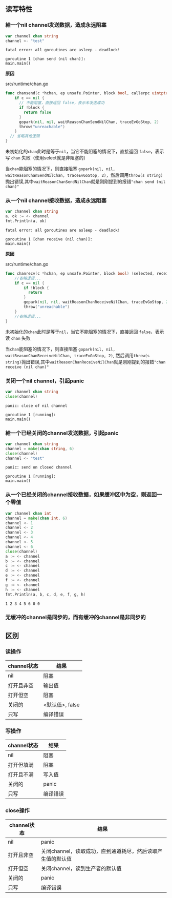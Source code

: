 ## 读写特性

### 給一个nil channel发送数据，造成永远阻塞

```go
var channel chan string
channel <- "test"
```

```
fatal error: all goroutines are asleep - deadlock!

goroutine 1 [chan send (nil chan)]:
main.main()
```

**原因**

src/runtime/chan.go

```go
func chansend(c *hchan, ep unsafe.Pointer, block bool, callerpc uintptr) bool {
    if c == nil {
      // 不能阻塞，直接返回 false，表示未发送成功
      if !block {
        return false
      }
      gopark(nil, nil, waitReasonChanSendNilChan, traceEvGoStop, 2)
      throw("unreachable")
    }
  // 省略其他逻辑
}
```

未初始化的`chan`此时是等于`nil`，当它不能阻塞的情况下，直接返回 `false`，表示写 `chan` 失败（使用select就是非阻塞的）

当`chan`能阻塞的情况下，则直接阻塞 `gopark(nil, nil, waitReasonChanSendNilChan, traceEvGoStop, 2)`，然后调用`throw(s string)`抛出错误,其中`waitReasonChanSendNilChan`就是刚刚提到的报错`"chan send (nil chan)"`

### 从一个nil channel接收数据，造成永远阻塞

```go
var channel chan string
a, ok := <- channel
fmt.Println(a, ok)
```

```
fatal error: all goroutines are asleep - deadlock!

goroutine 1 [chan receive (nil chan)]:
main.main()
```

**原因**

src/runtime/chan.go

```go
func chanrecv(c *hchan, ep unsafe.Pointer, block bool) (selected, received bool) {
    //省略逻辑...
    if c == nil {
        if !block {
          return
        }
        gopark(nil, nil, waitReasonChanReceiveNilChan, traceEvGoStop, 2)
        throw("unreachable")
    }
    //省略逻辑...
} 
```

未初始化的`chan`此时是等于`nil`，当它不能阻塞的情况下，直接返回 `false`，表示读 `chan` 失败

当`chan`能阻塞的情况下，则直接阻塞 `gopark(nil, nil, waitReasonChanReceiveNilChan, traceEvGoStop, 2)`, 然后调用`throw(s string)`抛出错误,其中`waitReasonChanReceiveNilChan`就是刚刚提到的报错`"chan receive (nil chan)"`

### 关闭一个nil channel，引起panic

```go
var channel chan string
close(channel)
```

```
panic: close of nil channel

goroutine 1 [running]:
main.main()
```

### 給一个已经关闭的channel发送数据，引起panic

```go
var channel chan string
channel = make(chan string, 6)
close(channel)
channel <- "test"
```

```
panic: send on closed channel

goroutine 1 [running]:
main.main()
```

### 从一个已经关闭的channel接收数据，如果缓冲区中为空，则返回一个零值

```go
var channel chan int
channel = make(chan int, 6)
channel <- 1
channel <- 2
channel <- 3
channel <- 4
channel <- 5
channel <- 6
close(channel)
a := <- channel
b := <- channel
c := <- channel
d := <- channel
e := <- channel
f := <- channel
g := <- channel
h := <- channel
fmt.Println(a, b, c, d, e, f, g, h)
```

```
1 2 3 4 5 6 0 0
```

### 无缓冲的channel是同步的，而有缓冲的channel是非同步的

## 区别

### 读操作

| channel状态 | 结果            |
| ----------- | --------------- |
| nil         | 阻塞            |
| 打开且非空  | 输出值          |
| 打开但空    | 阻塞            |
| 关闭的      | <默认值>, false |
| 只写        | 编译错误        |

### 写操作

| channel状态 | 结果     |
| ----------- | -------- |
| nil         | 阻塞     |
| 打开但填满  | 阻塞     |
| 打开且不满  | 写入值   |
| 关闭的      | panic    |
| 只写        | 编译错误 |

### close操作

| channel状态 | 结果                                                        |
| ----------- | ----------------------------------------------------------- |
| nil         | panic                                                       |
| 打开且非空  | 关闭channel，读取成功，直到通道耗尽，然后读取产生值的默认值 |
| 打开但空    | 关闭channel，读到生产者的默认值                             |
| 关闭的      | panic                                                       |
| 只写        | 编译错误                                                    |